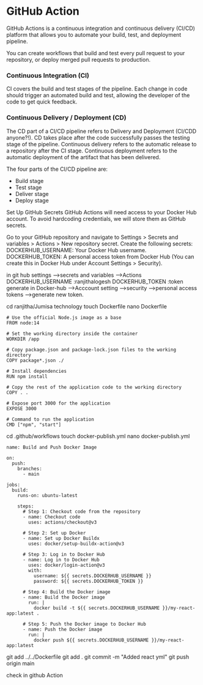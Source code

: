 # GitHub Action

GitHub Actions is a continuous integration and continuous delivery (CI/CD) platform that allows you to automate your build, test, and deployment pipeline.

You can create workflows that build and test every pull request to your repository, or deploy merged pull requests to production.



### Continuous Integration (CI)
CI covers the build and test stages of the pipeline. Each change in code should trigger an automated build and test, allowing the developer of the code to get quick feedback.

### Continuous Delivery / Deployment (CD)
The CD part of a CI/CD pipeline refers to Delivery and Deployment (CI/CDD anyone?!). CD takes place after the code successfully passes the testing stage of the pipeline. Continuous delivery refers to the automatic release to a repository after the CI stage. Continuous deployment refers to the automatic deployment of the artifact that has been delivered.



The four parts of the CI/CD pipeline are:

- Build stage
- Test stage
- Deliver stage
- Deploy stage

Set Up GitHub Secrets
GitHub Actions will need access to your Docker Hub account. To avoid hardcoding credentials, we will store them as GitHub secrets.

Go to your GitHub repository and navigate to Settings > Secrets and variables > Actions > New repository secret.
Create the following secrets:
DOCKERHUB_USERNAME: Your Docker Hub username.
DOCKERHUB_TOKEN: A personal access token from Docker Hub (You can create this in Docker Hub under Account Settings > Security).




in git hub settings -->secrets and variables -->Actions
DOCKERHUB_USERNAME  :ranjithalogesh
DOCKERHUB_TOKEN :token generate in Docker-hub -->Acccount setting -->security -->personal access tokens -->generate new token.




cd ranjitha/Jumisa technology
touch Dockerfile
nano Dockerfile
```
# Use the official Node.js image as a base
FROM node:14

# Set the working directory inside the container
WORKDIR /app

# Copy package.json and package-lock.json files to the working directory
COPY package*.json ./

# Install dependencies
RUN npm install

# Copy the rest of the application code to the working directory
COPY . .

# Expose port 3000 for the application
EXPOSE 3000

# Command to run the application
CMD ["npm", "start"]
```
cd .github/workflows
touch docker-publish.yml
nano docker-publish.yml
```
name: Build and Push Docker Image

on:
  push:
    branches:
      - main

jobs:
  build:
    runs-on: ubuntu-latest

    steps:
      # Step 1: Checkout code from the repository
      - name: Checkout code
        uses: actions/checkout@v3

      # Step 2: Set up Docker
      - name: Set up Docker Buildx
        uses: docker/setup-buildx-action@v3

      # Step 3: Log in to Docker Hub
      - name: Log in to Docker Hub
        uses: docker/login-action@v3
        with:
          username: ${{ secrets.DOCKERHUB_USERNAME }}
          password: ${{ secrets.DOCKERHUB_TOKEN }}

      # Step 4: Build the Docker image
      - name: Build the Docker image
        run: |
          docker build -t ${{ secrets.DOCKERHUB_USERNAME }}/my-react-app:latest .

      # Step 5: Push the Docker image to Docker Hub
      - name: Push the Docker image
        run: |
          docker push ${{ secrets.DOCKERHUB_USERNAME }}/my-react-app:latest
```

git add ../../Dockerfile
git add .
git commit -m "Added react yml"
git push origin main

check in github Action
